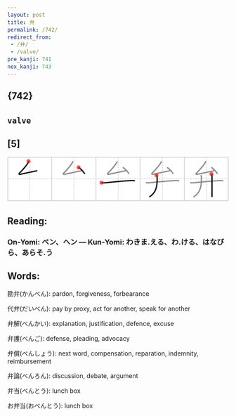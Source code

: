 ```yaml
---
layout: post
title: 弁
permalink: /742/
redirect_from:
 - /弁/
 - /valve/
pre_kanji: 741
nex_kanji: 743
---
```


## {742}

## `valve`

## [5]

<div class="stroke"><img src="../images/E5BC81.png" /></div>

## Reading:

### On-Yomi: ベン、ヘン &mdash; Kun-Yomi: わきま.える、わ.ける、はなびら、あらそ.う

## Words:

勘弁(かんべん): pardon, forgiveness, forbearance

代弁(だいべん): pay by proxy, act for another, speak for another

弁解(べんかい): explanation, justification, defence, excuse

弁護(べんご): defense, pleading, advocacy

弁償(べんしょう): next word, compensation, reparation, indemnity, reimbursement

弁論(べんろん): discussion, debate, argument

弁当(べんとう): lunch box

お弁当(おべんとう): lunch box
